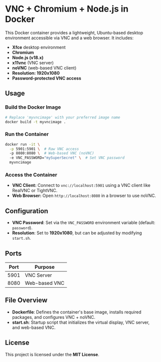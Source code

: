 # VNC + Chromium + Node.js in Docker

This Docker container provides a lightweight, Ubuntu-based desktop environment accessible via VNC and a web browser. It includes:

- **Xfce** desktop environment
- **Chromium**
- **Node.js (v18.x)**
- **x11vnc** (VNC server)
- **noVNC** (web-based VNC client)
- **Resolution: 1920x1080**
- **Password-protected VNC access**

## Usage

### Build the Docker Image

```sh
# Replace 'myvncimage' with your preferred image name
docker build -t myvncimage .
```

### Run the Container

```sh
docker run -it \
  -p 5901:5901 \  # Raw VNC access
  -p 8080:8080 \  # Web-based VNC (noVNC)
  -e VNC_PASSWORD="mySuperSecret" \  # Set VNC password
  myvncimage
```

### Access the Container

- **VNC Client:** Connect to `vnc://localhost:5901` using a VNC client like RealVNC or TightVNC.
- **Web Browser:** Open `http://localhost:8080` in a browser to use noVNC.

## Configuration

- **VNC Password**: Set via the `VNC_PASSWORD` environment variable (default: `password`).
- **Resolution**: Set to **1920x1080**, but can be adjusted by modifying `start.sh`.

## Ports

| Port  | Purpose          |
|-------|-----------------|
| 5901  | VNC Server      |
| 8080  | Web-based VNC   |

## File Overview

- **Dockerfile**: Defines the container's base image, installs required packages, and configures VNC + noVNC.
- **start.sh**: Startup script that initializes the virtual display, VNC server, and web-based VNC.

## License

This project is licensed under the **MIT License**.

